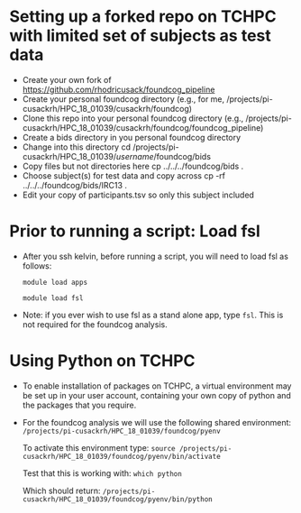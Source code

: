 # Setting up a forked repo on TCHPC with limited set of subjects as test data

* Create your own fork of https://github.com/rhodricusack/foundcog_pipeline 
* Create your personal foundcog directory (e.g., for me, /projects/pi-cusackrh/HPC_18_01039/cusackrh/foundcog)
* Clone this repo into your personal foundcog directory (e.g., /projects/pi-cusackrh/HPC_18_01039/cusackrh/foundcog/foundcog_pipeline)
* Create a bids directory in you personal foundcog directory
* Change into this directory 
    cd /projects/pi-cusackrh/HPC_18_01039/*username*/foundcog/bids
* Copy files but not directories here
    cp ../../../foundcog/bids .
* Choose subject(s) for test data and copy across
    cp -rf ../../../foundcog/bids/IRC13 .
* Edit your copy of participants.tsv so only this subject included


# Prior to running a script: Load fsl
* After you ssh kelvin, before running a script, you will need to load fsl as follows:

    `module load apps`

    `module load fsl`
    
* Note: if you ever wish to use fsl as a stand alone app, type `fsl`. This is not required for the foundcog analysis.


# Using Python on TCHPC

* To enable installation of packages on TCHPC, a virtual environment may be set up in your user account, containing your own copy of python and the packages that you require.

* For the foundcog analysis we will use the following shared environment:
  `/projects/pi-cusackrh/HPC_18_01039/foundcog/pyenv`
  
  To activate this environment type:
    `source /projects/pi-cusackrh/HPC_18_01039/foundcog/pyenv/bin/activate`
    
  Test that this is working with:
    `which python`
    
  Which should return:
    `/projects/pi-cusackrh/HPC_18_01039/foundcog/pyenv/bin/python`

